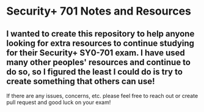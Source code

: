 # Security+ 701 Notes and Resources  

## I wanted to create this repository to help anyone looking for extra resources to continue studying for their Security+ SY0-701 exam. I have used many other peoples' resources and continue to do so, so I figured the least I could do is try to create something that others can use!

If there are any issues, concerns, etc. please feel free to reach out or create pull request and good luck on your exam!
